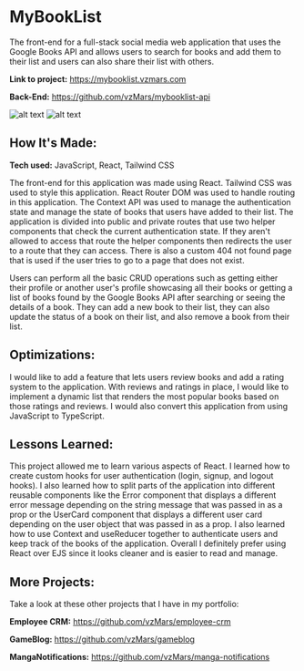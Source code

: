 # MyBookList

The front-end for a full-stack social media web application that uses the Google Books API and allows users to search for books and add them to their list and users can also share their list with others.

**Link to project:** https://mybooklist.vzmars.com

**Back-End:** https://github.com/vzMars/mybooklist-api

![alt text](https://i.imgur.com/XvYLDkI.png)
![alt text](https://i.imgur.com/IoTMXdM.png)

## How It's Made:

**Tech used:** JavaScript, React, Tailwind CSS

The front-end for this application was made using React. Tailwind CSS was used to style this application. React Router DOM was used to handle routing in this application. The Context API was used to manage the authentication state and manage the state of books that users have added to their list. The application is divided into public and private routes that use two helper components that check the current authentication state. If they aren't allowed to access that route the helper components then redirects the user to a route that they can access. There is also a custom 404 not found page that is used if the user tries to go to a page that does not exist.

Users can perform all the basic CRUD operations such as getting either their profile or another user's profile showcasing all their books or getting a list of books found by the Google Books API after searching or seeing the details of a book. They can add a new book to their list, they can also update the status of a book on their list, and also remove a book from their list.

## Optimizations:

I would like to add a feature that lets users review books and add a rating system to the application. With reviews and ratings in place, I would like to implement a dynamic list that renders the most popular books based on those ratings and reviews. I would also convert this application from using JavaScript to TypeScript.

## Lessons Learned:

This project allowed me to learn various aspects of React. I learned how to create custom hooks for user authentication (login, signup, and logout hooks). I also learned how to split parts of the application into different reusable components like the Error component that displays a different error message depending on the string message that was passed in as a prop or the UserCard component that displays a different user card depending on the user object that was passed in as a prop. I also learned how to use Context and useReducer together to authenticate users and keep track of the books of the application. Overall I definitely prefer using React over EJS since it looks cleaner and is easier to read and manage.

## More Projects:

Take a look at these other projects that I have in my portfolio:

**Employee CRM:** https://github.com/vzMars/employee-crm

**GameBlog:** https://github.com/vzMars/gameblog

**MangaNotifications:** https://github.com/vzMars/manga-notifications
